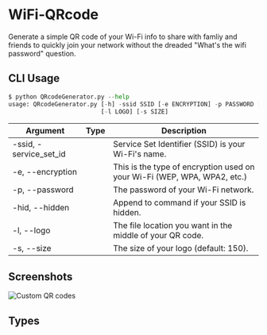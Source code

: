 # WiFi-QRcode
Generate a simple QR code of your Wi-Fi info to share with famliy and friends to quickly join your network without the dreaded "What's the wifi password" question.


## CLI Usage

```python
$ python QRcodeGenerator.py --help
usage: QRcodeGenerator.py [-h] -ssid SSID [-e ENCRYPTION] -p PASSWORD [-hid]
                          [-l LOGO] [-s SIZE]
```
| Argument                                                     | Type                | Description                                                                                                                |
| ------------------------------------------------------------ | ------------------- | -------------------------------------------------------------------------------------------------------------------------- |
  |-ssid, -service_set_id | | Service Set Identifier (SSID) is your Wi-Fi's name.|
  |-e, --encryption | |  This is the type of encryption used on your Wi-Fi (WEP, WPA, WPA2, etc.)|
  |-p, --password  | | The password of your Wi-Fi network.|
  | -hid, --hidden  | |   Append to command if your SSID is hidden.|
  | -l, --logo  | | The file location you want in the middle of your QR code.|
  | -s, --size | |  The size of your logo (default: 150).|



## Screenshots


![Custom QR codes](https://user-images.githubusercontent.com/96331813/180595795-db6986b2-30f9-4931-bf82-74ad91321834.png)


## Types

